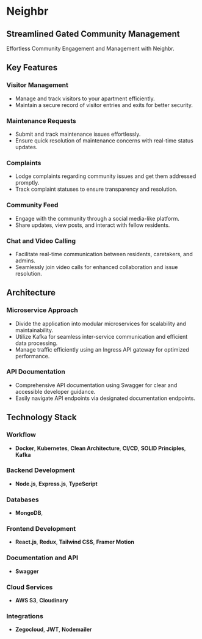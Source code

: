 # Neighbr

## Streamlined Gated Community Management
Effortless Community Engagement and Management with Neighbr.

## Key Features

### Visitor Management
- Manage and track visitors to your apartment efficiently.
- Maintain a secure record of visitor entries and exits for better security.

### Maintenance Requests
- Submit and track maintenance issues effortlessly.
- Ensure quick resolution of maintenance concerns with real-time status updates.

### Complaints
- Lodge complaints regarding community issues and get them addressed promptly.
- Track complaint statuses to ensure transparency and resolution.

### Community Feed
- Engage with the community through a social media-like platform.
- Share updates, view posts, and interact with fellow residents.

### Chat and Video Calling
- Facilitate real-time communication between residents, caretakers, and admins.
- Seamlessly join video calls for enhanced collaboration and issue resolution.

## Architecture

### Microservice Approach
- Divide the application into modular microservices for scalability and maintainability.
- Utilize Kafka for seamless inter-service communication and efficient data processing.
- Manage traffic efficiently using an Ingress API gateway for optimized performance.

### API Documentation
- Comprehensive API documentation using Swagger for clear and accessible developer guidance.
- Easily navigate API endpoints via designated documentation endpoints.

## Technology Stack

### Workflow
- **Docker**, **Kubernetes**, **Clean Architecture**, **CI/CD**, **SOLID Principles**, **Kafka**

### Backend Development
- **Node.js**, **Express.js**, **TypeScript**

### Databases
- **MongoDB**,

### Frontend Development
- **React.js**, **Redux**, **Tailwind CSS**, **Framer Motion**

### Documentation and API
- **Swagger**

### Cloud Services
- **AWS S3**, **Cloudinary**


### Integrations
- **Zegocloud**, **JWT**, **Nodemailer**
